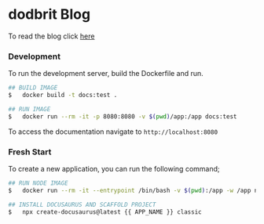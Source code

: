 # dodbrit Blog

To read the blog click [here](https://blog.dodbrit.dev)

### Development
To run the development server, build the Dockerfile and run.

``` bash
## BUILD IMAGE
$   docker build -t docs:test .

## RUN IMAGE
$   docker run --rm -it -p 8080:8080 -v $(pwd)/app:/app docs:test

```

To access the documentation navigate to `http://localhost:8080`


### Fresh Start
To create a new application, you can run the following command;

``` bash
## RUN NODE IMAGE
$   docker run --rm -it --entrypoint /bin/bash -v $(pwd):/app -w /app node:latest

## INSTALL DOCUSAURUS AND SCAFFOLD PROJECT
$   npx create-docusaurus@latest {{ APP_NAME }} classic
```
